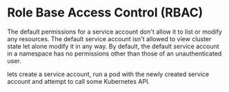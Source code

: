 # Role Base Access Control (RBAC)

The default permissions for a service account don't allow it to list or modify any resources. The default service account isn't allowed to view cluster state let alone modify it in any way. By default, the default service account in a namespace has no permissions other than those of an unauthenticated user.

lets create a service account, run a pod with the newly created service account and attempt to call some Kubernetes API. 

